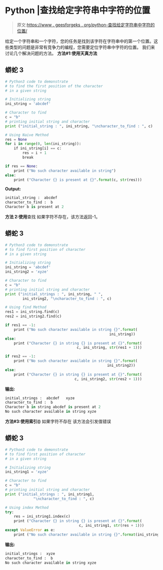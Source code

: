 # Python |查找给定字符串中字符的位置

> 原文:[https://www . geesforgeks . org/python-查找给定字符串中字符的位置/](https://www.geeksforgeeks.org/python-find-position-of-a-character-in-given-string/)

给定一个字符串和一个字符，您的任务是找到该字符在字符串中的第一个位置。这些类型的问题是非常有竞争力的编程，您需要定位字符串中字符的位置。
我们来讨论几个解决问题的方法。
**方法#1:使用天真方法**

## 蟒蛇 3

```py
# Python3 code to demonstrate
# to find the first position of the character
# in a given string

# Initializing string
ini_string = 'abcdef'

# Character to find
c = "b"
# printing initial string and character
print ("initial_string : ", ini_string, "\ncharacter_to_find : ", c)

# Using Naive Method
res = None
for i in range(0, len(ini_string)):
    if ini_string[i] == c:
        res = i + 1
        break

if res == None:
    print ("No such character available in string")
else:
    print ("Character {} is present at {}".format(c, str(res)))
```

**Output:** 

```py
initial_string :  abcdef 
character_to_find :  b
Character b is present at 2
```

**方法 2:使用**查找
如果字符不存在，该方法返回-1。

## 蟒蛇 3

```py
# Python3 code to demonstrate
# to find first position of character
# in a given string

# Initializing string
ini_string = 'abcdef'
ini_string2 = 'xyze'

# Character to find
c = "b"
# printing initial string and character
print ("initial_strings : ", ini_string, " ",
        ini_string2, "\ncharacter_to_find : ", c)

# Using find Method
res1 = ini_string.find(c)
res2 = ini_string2.find(c)

if res1 == -1:
    print ("No such character available in string {}".format(
                                                ini_string))
else:
    print ("Character {} in string {} is present at {}".format(
                                 c, ini_string, str(res1 + 1)))

if res2 == -1:
    print ("No such character available in string {}".format(
                                               ini_string2))
else:
    print ("Character {} in string {} is present at {}".format(
                                c, ini_string2, str(res2 + 1)))
```

**输出:**

```py
initial_strings :  abcdef   xyze  
character_to_find :  b
Character b in string abcdef is present at 2
No such character available in string xyze
```

**方法#3:使用索引()**
如果字符不存在
该方法会引发值错误

## 蟒蛇 3

```py
# Python3 code to demonstrate
# to find first position of character
# in a given string

# Initializing string
ini_string1 = 'xyze'

# Character to find
c = "b"
# printing initial string and character
print ("initial_strings : ", ini_string1,
             "\ncharacter_to_find : ", c)

# Using index Method
try:
    res = ini_string1.index(c)
    print ("Character {} in string {} is present at {}".format(
                                  c, ini_string1, str(res + 1)))
except ValueError as e:
    print ("No such character available in string {}".format(ini_string1))
```

**输出:**

```py
initial_strings :  xyze  
character_to_find :  b
No such character available in string xyze
```